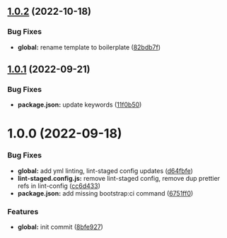 ## [1.0.2](https://github.com/waldronmatt/base-boilerplate/compare/v1.0.1...v1.0.2) (2022-10-18)


### Bug Fixes

* **global:** rename template to boilerplate ([82bdb7f](https://github.com/waldronmatt/base-boilerplate/commit/82bdb7fb2ef2770e8ea08cd262bd8126309055e2))

## [1.0.1](https://github.com/waldronmatt/base-template/compare/v1.0.0...v1.0.1) (2022-09-21)

### Bug Fixes

- **package.json:** update keywords ([11f0b50](https://github.com/waldronmatt/base-template/commit/11f0b5097ae2b72b5a7079f47ea50f47bdbf58ed))

# 1.0.0 (2022-09-18)

### Bug Fixes

- **global:** add yml linting, lint-staged config updates ([d64fbfe](https://github.com/waldronmatt/base-template/commit/d64fbfeec96bf998ba18006a49351dd3d8b6950e))
- **lint-staged.config.js:** remove lint-staged config, remove dup prettier refs in lint-config ([cc6d433](https://github.com/waldronmatt/base-template/commit/cc6d4339918d37ff92a34acbc63227400edc223c))
- **package.json:** add missing bootstrap:ci command ([6751ff0](https://github.com/waldronmatt/base-template/commit/6751ff01e512f36bf5c0269304b21ca9868d4318))

### Features

- **global:** init commit ([8bfe927](https://github.com/waldronmatt/base-template/commit/8bfe9271023798aefab029a9dbc6acd168302287))
